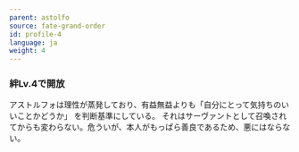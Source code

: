 ```yaml
---
parent: astolfo
source: fate-grand-order
id: profile-4
language: ja
weight: 4
---
```


### 絆Lv.4で開放

アストルフォは理性が蒸発しており、有益無益よりも「自分にとって気持ちのいいことかどうか」
を判断基準にしている。
それはサーヴァントとして召喚されてからも変わらない。危ういが、本人がもっぱら善良であるため、悪にはならない。
